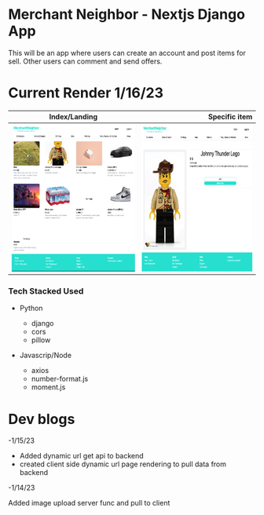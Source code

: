 # Merchant Neighbor - Nextjs Django App

<p>This will be an app where users can create an account and post items for sell. Other users can comment and send offers.</p>

<h1>Current Render 1/16/23</h1>

|                            Index/Landing                            |                                                         Specific item |
| :-----------------------------------------------------------------: | --------------------------------------------------------------------: |
| <img src="./webappRenders/render_03.png" width=500px height=300px/> | <img src="./webappRenders/render_03_1.png" width=500px height=300px/> |

<h3>Tech Stacked Used</h3>

- Python

  - django
  - cors
  - pillow

- Javascrip/Node

  - axios
  - number-format.js
  - moment.js

<h1>Dev blogs</h1>
-1/15/23

- Added dynamic url get api to backend
- created client side dynamic url page rendering to pull data from backend

-1/14/23

Added image upload server func and pull to client
